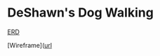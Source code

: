 # DeShawn's Dog Walking
[ERD]([url](https://dbdiagram.io/d/64e796a902bd1c4a5e5be3b1))

[Wireframe]([url](https://drive.google.com/file/d/1xZdao3vXF_Qp85K6T92zGos8xd358Jld/view?usp=sharing)

